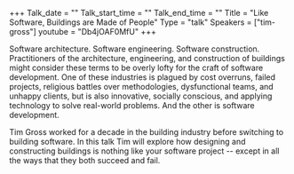 +++
Talk_date = ""
Talk_start_time = ""
Talk_end_time = ""
Title = "Like Software, Buildings are Made of People"
Type = "talk"
Speakers = ["tim-gross"]
youtube = "Db4jOAF0MfU"
+++

Software architecture. Software engineering. Software construction. Practitioners of the architecture, engineering, and construction of buildings might consider these terms to be overly lofty for the craft of software development. One of these industries is plagued by cost overruns, failed projects, religious battles over methodologies, dysfunctional teams, and unhappy clients, but is also innovative, socially conscious, and applying technology to solve real-world problems. And the other is software development.

Tim Gross worked for a decade in the building industry before switching to building software. In this talk Tim will explore how designing and constructing buildings is nothing like your software project -- except in all the ways that they both succeed and fail.
